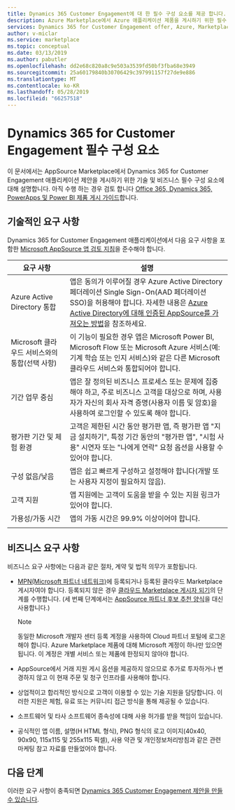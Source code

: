 ```yaml
---
title: Dynamics 365 Customer Engagement에 대 한 필수 구성 요소를 제공 합니다. | Azure Marketplace
description: Azure Marketplace에서 Azure 애플리케이션 제품을 게시하기 위한 필수 구성 요소입니다.
services: Dynamics 365 for Customer Engagement offer, Azure, Marketplace, Cloud Partner Portal,
author: v-miclar
ms.service: marketplace
ms.topic: conceptual
ms.date: 03/13/2019
ms.author: pabutler
ms.openlocfilehash: dd2e68c820a8c9e503a3539fd50bf3fba68e3949
ms.sourcegitcommit: 25a60179840b30706429c397991157f27de9e886
ms.translationtype: MT
ms.contentlocale: ko-KR
ms.lasthandoff: 05/28/2019
ms.locfileid: "66257518"
---
```

# <a name="dynamics-365-for-customer-engagement-prerequisites"></a>Dynamics 365 for Customer Engagement 필수 구성 요소

이 문서에서는 AppSource Marketplace에서 Dynamics 365 for Customer Engagement 애플리케이션 제안을 게시하기 위한 기술 및 비즈니스 필수 구성 요소에 대해 설명합니다.  아직 수행 하는 경우 검토 합니다 [Office 365, Dynamics 365, PowerApps 및 Power BI 제품 게시 가이드](../../appsource-offer-publishing-guide.md)합니다.


## <a name="technical-requirements"></a>기술적인 요구 사항

Dynamics 365 for Customer Engagement 애플리케이션에서 다음 요구 사항을 포함한 [Microsoft AppSource 앱 검토 지침](https://smp-cdn-prod.azureedge.net/documents/AppsourceGuidelines/Microsoft%20AppSource%20app%20review%20guidelines_v5.pdf)을 준수해야 합니다.


|              요구 사항             |        설명           |
|            ---------------           |      ---------------         |
| Azure Active Directory 통합   | 앱은 동의가 이루어질 경우 Azure Active Directory 페더레이션 Single Sign-On(AAD 페더레이션 SSO)을 허용해야 합니다. 자세한 내용은 [Azure Active Directory에 대해 인증된 AppSource를 가져오는 방법](https://docs.microsoft.com/azure/active-directory/develop/howto-get-appsource-certified)을 참조하세요. |
| Microsoft 클라우드 서비스와의 통합(선택 사항) | 이 기능이 필요한 경우 앱은 Microsoft Power BI, Microsoft Flow 또는 Microsoft Azure 서비스(예: 기계 학습 또는 인지 서비스)와 같은 다른 Microsoft 클라우드 서비스와 통합되어야 합니다. |
| 기간 업무 중심            |  앱은 잘 정의된 비즈니스 프로세스 또는 문제에 집중해야 하고, 주로 비즈니스 고객을 대상으로 하며, 사용자가 자신의 회사 자격 증명(사용자 이름 및 암호)을 사용하여 로그인할 수 있도록 해야 합니다.  |
| 평가판 기간 및 체험 환경 |  고객은 제한된 시간 동안 평가판 앱, 즉 평가판 앱 "지금 설치하기", 특정 기간 동안의 "평가판 앱", "시험 사용" 시연자 또는 "나에게 연락" 요청 옵션을 사용할 수 있어야 합니다.  |
| 구성 없음/낮음                 | 앱은 쉽고 빠르게 구성하고 설정해야 합니다(개발 또는 사용자 지정이 필요하지 않음).  |
| 고객 지원                     | 앱 지원에는 고객이 도움을 받을 수 있는 지원 링크가 있어야 합니다.  |
| 가용성/가동 시간                  | 앱의 가동 시간은 99.9% 이상이어야 합니다. |
|  |  |


## <a name="business-requirements"></a>비즈니스 요구 사항

비즈니스 요구 사항에는 다음과 같은 절차, 계약 및 법적 의무가 포함됩니다.

* [MPN(Microsoft 파트너 네트워크)](https://partners.microsoft.com/PartnerProgram/simplifiedenrollment.aspx)에 등록되거나 등록된 클라우드 Marketplace 게시자여야 합니다. 등록되지 않은 경우 [클라우드 Marketplace 게시자 되기](https://docs.microsoft.com/azure/marketplace/become-publisher)의 단계를 수행합니다.  (세 번째 단계에서는 [AppSource 파트너 후보 추천 양식](https://appsource.microsoft.com/partners/signup)을 대신 사용합니다.) 

    >[!NOTE]
    >동일한 Microsoft 개발자 센터 등록 계정을 사용하여 Cloud 파트너 포털에 로그온해야 합니다. Azure Marketplace 제품에 대해 Microsoft 계정이 하나만 있으면 됩니다. 이 계정은 개별 서비스 또는 제품에 한정되지 않아야 합니다.

* AppSource에서 거래 지원 게시 옵션을 제공하지 않으므로 추가로 투자하거나 변경하지 않고 이 현재 주문 및 청구 인프라를 사용해야 합니다.
* 상업적이고 합리적인 방식으로 고객이 이용할 수 있는 기술 지원을 담당합니다. 이러한 지원은 체험, 유료 또는 커뮤니티 접근 방식을 통해 제공될 수 있습니다.
* 소프트웨어 및 타사 소프트웨어 종속성에 대해 사용 허가를 받을 책임이 있습니다.
* 공식적인 앱 이름, 설명(H HTML 형식), PNG 형식의 로고 이미지(40x40, 90x90, 115x115 및 255x115 픽셀), 사용 약관 및 개인정보처리방침과 같은 관련 마케팅 참고 자료를 만들었어야 합니다.  


## <a name="next-steps"></a>다음 단계

이러한 요구 사항이 충족되면 [Dynamics 365 Customer Engagement 제안을 만들 수 있습니다](./cpp-create-offer.md). 
